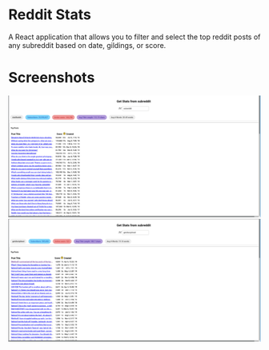 # Reddit Stats

A React application that allows you to filter and select the top reddit posts of any subreddit based on date, gildings, or score.

# Screenshots

![Askreddit](askreddit.png)
![GetDisciplined](getdisciplined.png)
